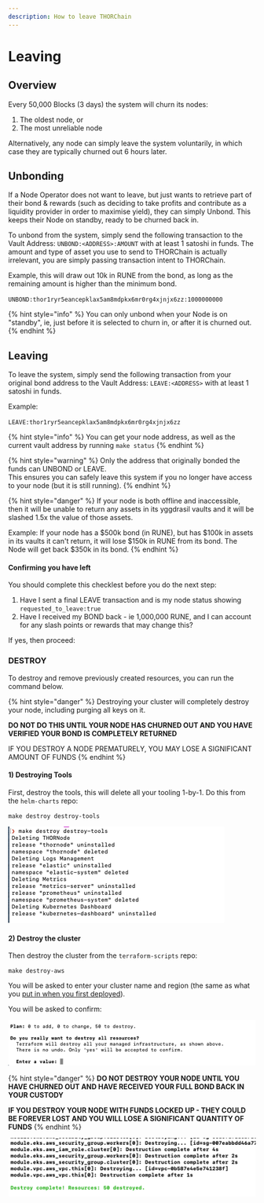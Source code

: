 ```yaml
---
description: How to leave THORChain
---
```


# Leaving

## Overview

Every 50,000 Blocks \(3 days\) the system will churn its nodes:

1. The oldest node, or
2. The most unreliable node

Alternatively, any node can simply leave the system voluntarily, in which case they are typically churned out 6 hours later. 

## Unbonding

If a Node Operator does not want to leave, but just wants to retrieve part of their bond & rewards \(such as deciding to take profits and contribute as a liquidity provider in order to maximise yield\), they can simply Unbond. This keeps their Node on standby, ready to be churned back in. 

To unbond from the system, simply send the following transaction to the Vault Address: `UNBOND:<ADDRESS>:AMOUNT` with at least 1 satoshi in funds. The amount and type of asset you use to send to THORChain is actually irrelevant, you are simply passing transaction intent to THORChain. 

Example, this will draw out 10k in RUNE from the bond, as long as the remaining amount is higher than the minimum bond. 

`UNBOND:thor1ryr5eancepklax5am8mdpkx6mr0rg4xjnjx6zz:1000000000`

{% hint style="info" %}
You can only unbond when your Node is on "standby", ie, just before it is selected to churn in, or after it is churned out. 
{% endhint %}

## Leaving

To leave the system, simply send the following transaction from your original bond address to the Vault Address: `LEAVE:<ADDRESS>` with at least 1 satoshi in funds. 

Example:

`LEAVE:thor1ryr5eancepklax5am8mdpkx6mr0rg4xjnjx6zz`

{% hint style="info" %}
You can get your node address, as well as the current vault address by running `make status`
{% endhint %}

{% hint style="warning" %}
Only the address that originally bonded the funds can UNBOND or LEAVE.   
This ensures you can safely leave this system if you no longer have access to your node \(but it is still running\). 
{% endhint %}

{% hint style="danger" %}
If your node is both offline and inaccessible, then it will be unable to return any assets in its yggdrasil vaults and it will be slashed 1.5x the value of those assets. 

Example: If your node has a $500k bond \(in RUNE\), but has $100k in assets in its vaults it can't return, it will lose $150k in RUNE from its bond. The Node will get back $350k in its bond. 
{% endhint %}

#### Confirming you have left

You should complete this checklest before you do the next step:

1. Have I sent a final LEAVE transaction and is my node status showing `requested_to_leave:true`
2. Have I received my BOND back - ie 1,000,000 RUNE, and I can account for any slash points or rewards that may change this?

If yes, then proceed:

### DESTROY

To destroy and remove previously created resources, you can run the command below.

{% hint style="danger" %}
Destroying your cluster will completely destroy your node, including purging all keys on it. 

**DO NOT DO THIS UNTIL YOUR NODE HAS CHURNED OUT AND YOU HAVE VERIFIED YOUR BOND IS COMPLETELY RETURNED**

IF YOU DESTROY A NODE PREMATURELY, YOU MAY LOSE A SIGNIFICANT AMOUNT OF FUNDS
{% endhint %}

#### 1\) Destroying Tools

First, destroy the tools, this will delete all your tooling 1-by-1. Do this from the `helm-charts` repo:

```text
make destroy destroy-tools
```

![Destroying the Tooling](../.gitbook/assets/image%20%2828%29.png)

#### 2\) Destroy the cluster

Then destroy the cluster from the `terraform-scripts` repo:

```text
make destroy-aws
```

You will be asked to enter your cluster name and region \(the same as what you [put in when you first deployed](https://docs.thorchain.org/thornodes/kubernetes/setup#deploy-kubernetes-cluster)\).

You will be asked to confirm:

![](../.gitbook/assets/image%20%2826%29.png)

{% hint style="danger" %}
**DO NOT DESTROY YOUR NODE UNTIL YOU HAVE CHURNED OUT AND HAVE RECEIVED YOUR FULL BOND BACK IN YOUR CUSTODY**

**IF YOU DESTROY YOUR NODE WITH FUNDS LOCKED UP - THEY COULD BE FOREVER LOST AND YOU WILL LOSE A SIGNIFICANT QUANTITY OF FUNDS**
{% endhint %}

![Final destroy complete](../.gitbook/assets/image%20%2827%29.png)

